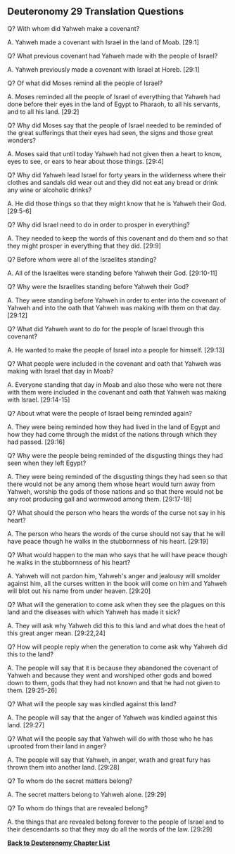 ## Deuteronomy 29 Translation Questions ##

Q? With whom did Yahweh make a covenant?

A. Yahweh made a covenant with Israel in the land of Moab. [29:1]

Q? What previous covenant had Yahweh made with the people of Israel?

A. Yahweh previously made a covenant with Israel at Horeb. [29:1]

Q? Of what did Moses remind all the people of Israel?

A. Moses reminded all the people of Israel of everything that Yahweh had done before their eyes in the land of Egypt to Pharaoh, to all his servants, and to all his land. [29:2]

Q? Why did Moses say that the people of Israel needed to be reminded of the great sufferings that their eyes had seen, the signs and those great wonders?

A. Moses said that until today Yahweh had not given then a heart to know, eyes to see, or ears to hear about those things. [29:4]

Q? Why did Yahweh lead Israel for forty years in the wilderness where their clothes and sandals did wear out and they did not eat any bread or drink any wine or alcoholic drinks?

A. He did those things so that they might know that he is Yahweh their God. [29:5-6]

Q? Why did Israel need to do in order to prosper in everything?

A. They needed to keep the words of this covenant and do them and so that they might prosper in everything that they did. [29:9]

Q? Before whom were all of the Israelites standing?

A. All of the Israelites were standing before Yahweh their God. [29:10-11]

Q? Why were the Israelites standing before Yahweh their God?

A. They were standing before Yahweh in order to enter into the covenant of Yahweh and into the oath that Yahweh was making with them on that day. [29:12]

Q? What did Yahweh want to do for the people of Israel through this covenant?

A. He wanted to make the people of Israel into a people for himself. [29:13]

Q? What people were included in the covenant and oath that Yahweh was making with Israel that day in Moab?

A. Everyone standing that day in Moab and also those who were not there with them were included in the covenant and oath that Yahweh was making with Israel. [29:14-15]

Q? About what were the people of Israel being reminded again?

A. They were being reminded how they had lived in the land of Egypt and how they had come through the midst of the nations through which they had passed. [29:16]

Q? Why were the people being reminded of the disgusting things they had seen when they left Egypt?

A. They were being reminded of the disgusting things they had seen so that there would not be any among them whose heart would turn away from Yahweh, worship the gods of those nations and so that there would not be any root producing gall and wormwood among them. [29:17-18]

Q? What should the person who hears the words of the curse not say in his heart?

A. The person who hears the words of the curse should not say that he will have peace though he walks in the stubbornness of his heart. [29:19]

Q? What would happen to the man who says that he will have peace though he walks in the stubbornness of his heart?

A. Yahweh will not pardon him, Yahweh's anger and jealousy will smolder against him, all the curses written in the book will come on him and Yahweh will blot out his name from under heaven. [29:20]

Q? What will the generation to come ask when they see the plagues on this land and the diseases with which Yahweh has made it sick?

A. They will ask why Yahweh did this to this land and what does the heat of this great anger mean. [29:22,24]

Q? How will people reply when the generation to come ask why Yahweh did this to the land?

A. The people will say that it is because they abandoned the covenant of Yahweh and because they went and worshiped other gods and bowed down to them, gods that they had not known and that he had not given to them. [29:25-26]

Q? What will the people say was kindled against this land?

A. The people will say that the anger of Yahweh was kindled against this land. [29:27]

Q? What will the people say that Yahweh will do with those who he has uprooted from their land in anger?

A. The people will say that Yahweh, in anger, wrath and great fury has thrown them into another land. [29:28]

Q? To whom do the secret matters belong?

A. The secret matters belong to Yahweh alone. [29:29]

Q? To whom do things that are revealed belong?

A. the things that are revealed belong forever to the people of Israel and to their descendants so that they may do all the words of the law. [29:29]

__[Back to Deuteronomy Chapter List](./)__

